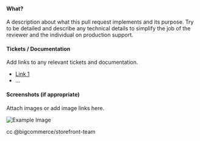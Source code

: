 #### What?

A description about what this pull request implements and its purpose. Try to be detailed and describe any technical details to simplify the job of the reviewer and the individual on production support.

#### Tickets / Documentation

Add links to any relevant tickets and documentation.

-   [Link 1](http://example.com)
-   ...

#### Screenshots (if appropriate)

Attach images or add image links here.

![Example Image](http://placehold.it/300x200)

cc @bigcommerce/storefront-team
